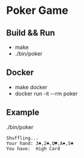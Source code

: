 # Poker Game

## Build && Run

- make
- ./bin/poker

## Docker

- make docker
- docker run -it --rm poker

## Example

./bin/poker
```
Shuffling...
Your hand: 3♣,2♣,Q♥,A♠,5♣
You have:  High Card
```
